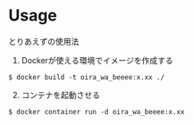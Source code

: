 # Usage
とりあえずの使用法
1. Dockerが使える環境でイメージを作成する

```$ docker build -t oira_wa_beeee:x.xx ./```

2. コンテナを起動させる

```$ docker container run -d oira_wa_beeee:x.xx```
